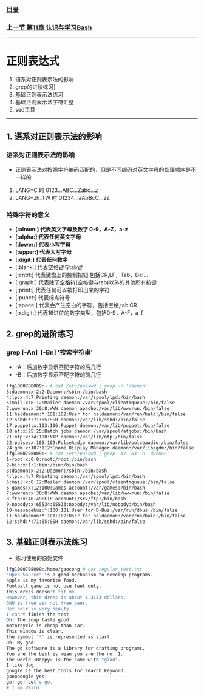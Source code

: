 ### [目录](https://github.com/Letitmiss/Linux-learning/blob/master/README.md)
### [上一节 第11章 认识与学习Bash ](https://github.com/Letitmiss/Linux-learning/blob/master/blog/11.1bash.md)
-------
# 正则表达式
1. 语系对正则表示法的影响
2. grep的进阶练习]
3. 基础正则表示法练习
4. 基础正则表示法字符汇整
5. sed工具
------

## 1. 语系对正则表示法的影响

### 语系对正则表示法的影响
* 正则表示法对按照字符编码匹配的，但是不同编码对英文字母的处理顺序是不一样的
1. LANG=C 时 0123...ABC...Zabc...z
2. LANG=zh_TW 时 01234...aAbBcC...zZ
### 特殊字符的意义
* **[:alnum:] 代表英文字母及数字 0-9，A-Z，a-z**
* **[:alpha:] 代表任何英文字母**
* **[:lower:] 代表小写字母**
* **[:upper:] 代表大写字母**
* **[:digit:] 代表任何数字**
* [:blank:] 代表空格键与tab键
* [:cntrl:] 代表键盘上的控制按钮 包括CR,LF，Tab，Del...
* [:graph:] 代表除了空格符(空格键与tab)以外的其他所有按键
* [:print:] 代表任何可以被打印出来的字符
* [:punct:] 代表标点符号
* [:space:] 代表会产生空白的字符，包括空格,tab.CR
* [:xdigit:] 代表16进位的数字类型，包括0-9，A-F，a-f
## 2. grep的进阶练习
### grep [-An]  [-Bn] '搜索字符串'
* -A：后加数字显示匹配字符的后几行
* -B：后加数字显示匹配字符的前几行
```Bash
lfg1000708009:~ # cat /etc/passwd | grep -n 'daemon'
3:daemon:x:2:2:Daemon:/sbin:/bin/bash
4:lp:x:4:7:Printing daemon:/var/spool/lpd:/bin/bash
5:mail:x:8:12:Mailer daemon:/var/spool/clientmqueue:/bin/false
7:wwwrun:x:30:8:WWW daemon apache:/var/lib/wwwrun:/bin/false
11:haldaemon:*:101:102:User for haldaemon:/var/run/hald:/bin/false
12:sshd:*:71:65:SSH daemon:/var/lib/sshd:/bin/false
17:puppet:x:103:106:Puppet daemon:/var/lib/puppet:/bin/false
18:at:x:25:25:Batch jobs daemon:/var/spool/atjobs:/bin/bash
21:ntp:x:74:108:NTP daemon:/var/lib/ntp:/bin/false
22:pulse:x:105:109:PulseAudio daemon:/var/lib/pulseaudio:/bin/false
24:gdm:x:107:112:Gnome Display Manager daemon:/var/lib/gdm:/bin/false
lfg1000708009:~ # cat /etc/passwd | grep -A2 -B3 -n 'daemon'
1-root:x:0:0:root:/root:/bin/bash
2-bin:x:1:1:bin:/bin:/bin/bash
3:daemon:x:2:2:Daemon:/sbin:/bin/bash
4:lp:x:4:7:Printing daemon:/var/spool/lpd:/bin/bash
5:mail:x:8:12:Mailer daemon:/var/spool/clientmqueue:/bin/false
6-games:x:12:100:Games account:/var/games:/bin/bash
7:wwwrun:x:30:8:WWW daemon apache:/var/lib/wwwrun:/bin/false
8-ftp:x:40:49:FTP account:/srv/ftp:/bin/bash
9-nobody:x:65534:65533:nobody:/var/lib/nobody:/bin/bash
10-messagebus:*:100:101:User for D-Bus:/var/run/dbus:/bin/false
11:haldaemon:*:101:102:User for haldaemon:/var/run/hald:/bin/false
12:sshd:*:71:65:SSH daemon:/var/lib/sshd:/bin/false
```


## 3. 基础正则表示法练习

* 练习使用的原始文件
```Bash
lfg1000708009:/home/gaocong # cat regular_test.txt 
"Open Source" is a good mechanism to develop programs.
apple is my favorite food.
Football game is not use feet only.
this dress doesn't fit me.
However, this dress is about $ 3183 dollars.
GNU is free air not free beer.
Her hair is very beauty.
I can't finish the test.
Oh! The soup taste good.
motorcycle is cheap than car.
This window is clear.
the symbol '*' is represented as start.
Oh! My god!
The gd software is a library for drafting programs.
You are the best is mean you are the no. 1.
The world <Happy> is the same with "glad".
I like dog.
google is the best tools for search keyword.
goooooogle yes!
go! go! Let's go.
# I am VBird
```

